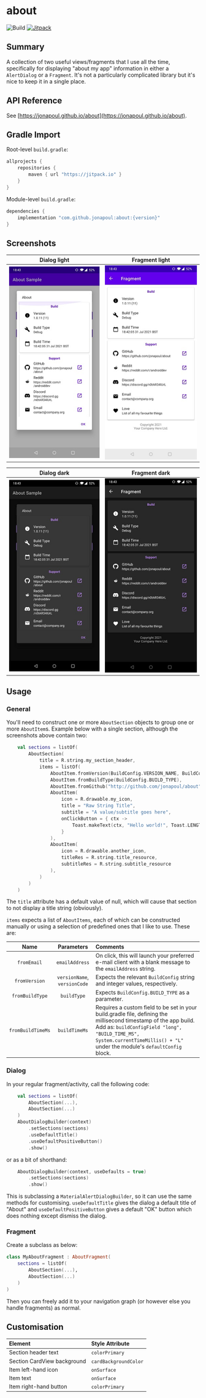 # about

![Build](https://github.com/jonapoul/about/actions/workflows/test.yml/badge.svg)
[![Jitpack](https://jitpack.io/v/jonapoul/about.svg)](https://jitpack.io/#jonapoul/about)

## Summary
A collection of two useful views/fragments that I use all the time, specifically for displaying "about my app" information in either a `AlertDialog` or a `Fragment`. It's not a particularly complicated library but it's nice to keep it in a single place.

## API Reference
See [https://jonapoul.github.io/about](https://jonapoul.github.io/about).
 
## Gradle Import
Root-level `build.gradle`:
```gradle
allprojects {
    repositories {
        maven { url "https://jitpack.io" }
    }
}
```

Module-level `build.gradle`:
```gradle
dependencies {
    implementation "com.github.jonapoul:about:{version}"
}
```

## Screenshots

| Dialog light | Fragment light
|:--:|:--:|
![Dialog](img/dialog_light.jpg) | ![Fragment](img/fragment_light.jpg) |

| Dialog dark | Fragment dark
|:--:|:--:|
![Dialog](img/dialog_dark.jpg) | ![Fragment](img/fragment_dark.jpg) |

## Usage
### General
You'll need to construct one or more `AboutSection` objects to group one or more `AboutItem`s. Example below with a single section, although the screenshots above contain two:

```kotlin
    val sections = listOf(
        AboutSection(
            title = R.string.my_section_header,
            items = listOf(
                AboutItem.fromVersion(BuildConfig.VERSION_NAME, BuildConfig.VERSION_CODE),
                AboutItem.fromBuildType(BuildConfig.BUILD_TYPE),
                AboutItem.fromGithub("http://github.com/jonapoul/about"),
                AboutItem(
                    icon = R.drawable.my_icon,
                    title = "Raw String Title",
                    subtitle = "A value/subtitle goes here",
                    onClickButton = { ctx ->
                        Toast.makeText(ctx, "Hello world!", Toast.LENGTH_LONG).show()
                    }
                ),
                AboutItem(
                    icon = R.drawable.another_icon,
                    titleRes = R.string.title_resource,
                    subtitleRes = R.string.subtitle_resource
                ),
            )
        )
    )
```

The `title` attribute has a default value of null, which will cause that section to not display a title string (obviously).

`items` expects a list of `AboutItems`, each of which can be constructed manually or using a selection of predefined ones that I like to use. These are:

| Name | Parameters | Comments |
|:--:|:--:|:--|
| `fromEmail` | `emailAddress` | On click, this will launch your preferred e-mail client with a blank message to the `emailAddress` string. |
| `fromVersion` | `versionName`, `versionCode` | Expects the relevant `BuildConfig` string and integer values, respectively. |
| `fromBuildType` | `buildType` | Expects `BuildConfig.BUILD_TYPE` as a parameter. |
| `fromBuildTimeMs` | `buildTimeMs` | Requires a custom field to be set in your build.gradle file, defining the millisecond timestamp of the app build. Add as: `buildConfigField "long", "BUILD_TIME_MS", System.currentTimeMillis() + "L"` under the module's `defaultConfig` block. |

### Dialog
In your regular fragment/activity, call the following code:

```kotlin
    val sections = listOf(
        AboutSection(...),
        AboutSection(...)
    )
    AboutDialogBuilder(context)
        .setSections(sections)
        .useDefaultTitle()
        .useDefaultPositiveButton()
        .show()
```

or as a bit of shorthand:

```kotlin
    AboutDialogBuilder(context, useDefaults = true)
        .setSections(sections)
        .show()
```

This is subclassing a `MaterialAlertDialogBuilder`, so it can use the same methods for customising. `useDefaultTitle` gives the dialog a default title of "About" and `useDefaultPositiveButton` gives a default "OK" button which does nothing except dismiss the dialog.

### Fragment
Create a subclass as below:

```kotlin
class MyAboutFragment : AboutFragment(
    sections = listOf(
        AboutSection(...),
        AboutSection(...)
    )
)
```

Then you can freely add it to your navigation graph (or however else you handle fragments) as normal.

## Customisation

| Element | Style Attribute |
|:--|:--|
| Section header text | `colorPrimary` |
| Section CardView background | `cardBackgroundColor` |
| Item left-hand icon | `onSurface` |
| Item text | `onSurface` |
| Item right-hand button  | `colorPrimary` |
